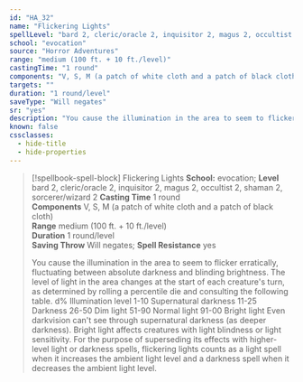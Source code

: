 ```yaml
---
id: "HA_32"
name: "Flickering Lights"
spellLevel: "bard 2, cleric/oracle 2, inquisitor 2, magus 2, occultist 2, shaman 2, sorcerer/wizard 2"
school: "evocation"
source: "Horror Adventures"
range: "medium (100 ft. + 10 ft./level)"
castingTime: "1 round"
components: "V, S, M (a patch of white cloth and a patch of black cloth)"
targets: ""
duration: "1 round/level"
saveType: "Will negates"
sr: "yes"
description: "You cause the illumination in the area to seem to flicker erratically, fluctuating between absolute darkness and blinding brightness. The level of light in the area changes at the start of each creature's turn, as determined by rolling a percentile die and consulting the following table.  d% Illumination level  1-10 Supernatural darkness  11-25 Darkness  26-50 Dim light  51-90 Normal light  91-00 Bright light  Even darkvision can't see through supernatural darkness (as deeper darkness). Bright light affects creatures with light blindness or light sensitivity. For the purpose of superseding its effects with higher-level light or darkness spells, flickering lights counts as a light spell when it increases the ambient light level and a darkness spell when it decreases the ambient light level."
known: false
cssclasses:
  - hide-title
  - hide-properties
---
```


> [!spellbook-spell-block] Flickering Lights
> **School:** evocation; **Level** bard 2, cleric/oracle 2, inquisitor 2, magus 2, occultist 2, shaman 2, sorcerer/wizard 2
> **Casting Time** 1 round  
> **Components** V, S, M (a patch of white cloth and a patch of black cloth)  
> **Range** medium (100 ft. + 10 ft./level)  
> **Duration** 1 round/level  
> **Saving Throw** Will negates; **Spell Resistance** yes
> 
> You cause the illumination in the area to seem to flicker erratically, fluctuating between absolute darkness and blinding brightness. The level of light in the area changes at the start of each creature's turn, as determined by rolling a percentile die and consulting the following table.  d% Illumination level  1-10 Supernatural darkness  11-25 Darkness  26-50 Dim light  51-90 Normal light  91-00 Bright light  Even darkvision can't see through supernatural darkness (as deeper darkness). Bright light affects creatures with light blindness or light sensitivity. For the purpose of superseding its effects with higher-level light or darkness spells, flickering lights counts as a light spell when it increases the ambient light level and a darkness spell when it decreases the ambient light level.